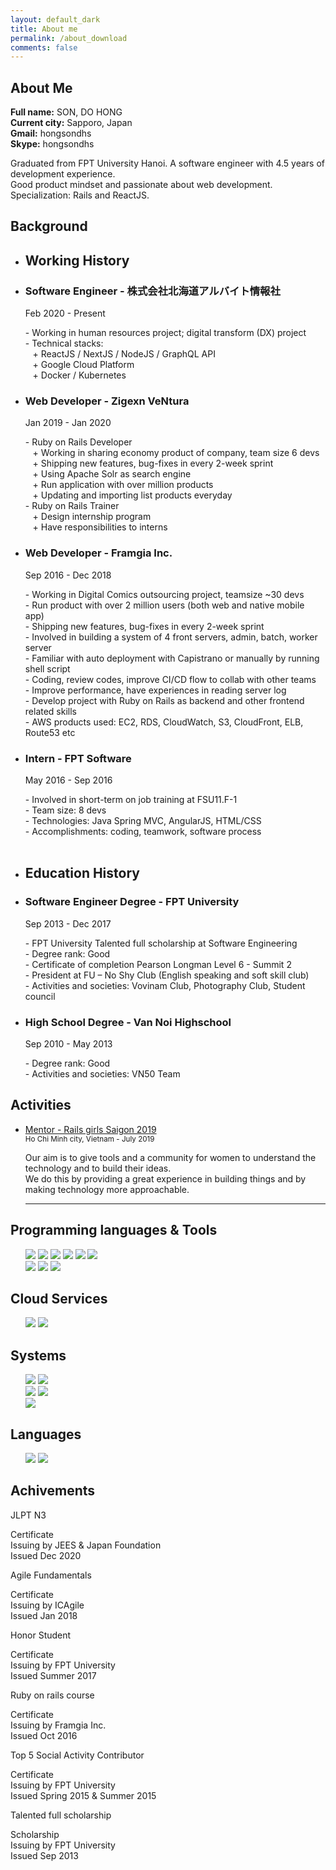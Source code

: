 ```yaml
---
layout: default_dark
title: About me
permalink: /about_download
comments: false
---
```


<div class="row justify-content-between about-me about-print">
  <div class="col-lg-9 col-md-12 col-sm-12 order-md-1 pr-3">
    <div class="row">
      <div class="col-md-12">
        <div id="content" class="panel-container pb_0">
          <!-- Home Page
          ================================================== -->
          <div id="resume" style="display: block;" class="active">
            <div class="row">
              <section class="about-me line col-md-12 padding_30">
                <div class="section-title"><span></span>
                  <h2>About Me</h2>
                </div>
                <div class="row">
                  <div class="col-md-10">
                    <p>
                      <strong>Full name:</strong> SON, DO HONG <br>
                      <strong>Current city:</strong> Sapporo, Japan <br>
                      <strong>Gmail:</strong> hongsondhs <br>
                      <strong>Skype:</strong> hongsondhs <br>
                    </p>
                    <p>
                      Graduated from FPT University Hanoi. A software engineer with 4.5 years of development experience.<br>
                      Good product mindset and passionate about web development. Specialization: Rails and ReactJS.
                    </p>
                  </div>
                  <div class="col-md-2 pull-right">
                    <img src="assets/images/profile.jpg" style="position:absolute;top:-35px;right:20px;" alt="">
                  </div>
                </div>
              </section>
            </div>
            <div class="row">
              <section class="education">
                <div class="section-title"><span></span>
                  <h2>Background</h2>
                </div>
                <div class="row">
                  <!-- Working History -->
                  <div class="working-history col-md-12 padding_15">
                    <ul class="timeline col-md-12">
                      <li><i class="fa fa-suitcase" aria-hidden="true"></i>
                        <h2 class="timeline-title">Working History</h2>
                      </li>
                      <!-- a work -->
                      <li>
                        <h3 class="line-title">Software Engineer - 株式会社北海道アルバイト情報社</h3>
                        <span>Feb 2020 - Present</span>
                        <p class="little-text">
                          - Working in human resources project; digital transform (DX) project<br>
                          - Technical stacks: <br>
                          &nbsp;&nbsp;&nbsp;+ ReactJS / NextJS / NodeJS / GraphQL API <br>
                          &nbsp;&nbsp;&nbsp;+ Google Cloud Platform <br>
                          &nbsp;&nbsp;&nbsp;+ Docker / Kubernetes <br>
                        </p>
                      </li>
                      <!-- a work -->
                      <li>
                        <h3 class="line-title">Web Developer - Zigexn VeNtura</h3>
                        <span>Jan 2019 - Jan 2020</span>
                        <p class="little-text">
                          - Ruby on Rails Developer<br>
                          &nbsp;&nbsp;&nbsp;+ Working in sharing economy product of company, team size 6 devs<br>
                          &nbsp;&nbsp;&nbsp;+ Shipping new features, bug-fixes in every 2-week sprint<br>
                          &nbsp;&nbsp;&nbsp;+ Using Apache Solr as search engine<br>
                          &nbsp;&nbsp;&nbsp;+ Run application with over million products<br>
                          &nbsp;&nbsp;&nbsp;+ Updating and importing list products everyday<br>
                          - Ruby on Rails Trainer<br>
                          &nbsp;&nbsp;&nbsp;+ Design internship program<br>
                          &nbsp;&nbsp;&nbsp;+ Have responsibilities to interns<br>
                        </p>
                      </li>
                      <!-- a work -->
                      <li>
                        <h3 class="line-title">Web Developer - Framgia Inc.</h3>
                        <span>Sep 2016 - Dec 2018</span>
                        <p class="little-text">
                          - Working in Digital Comics outsourcing project, teamsize ~30 devs <br>
                          - Run product with over 2 million users (both web and native mobile app) <br>
                          - Shipping new features, bug-fixes in every 2-week sprint<br>
                          - Involved in building a system of 4 front servers, admin, batch, worker server<br>
                          - Familiar with auto deployment with Capistrano or manually by running shell script<br>
                          - Coding, review codes, improve CI/CD flow to collab with other teams<br>
                          - Improve performance, have experiences in reading server log<br>
                          - Develop project with Ruby on Rails as backend and other frontend related skills<br>
                          - AWS products used: EC2, RDS, CloudWatch, S3, CloudFront, ELB, Route53 etc
                        </p>
                      </li>
                      <!-- a work -->
                      <li>
                        <h3 class="line-title">Intern - FPT Software</h3>
                        <span>May 2016 - Sep 2016</span>
                        <p class="little-text">
                          - Involved in short-term on job training at FSU11.F-1<br>
                          - Team size: 8 devs<br>
                          - Technologies: Java Spring MVC, AngularJS, HTML/CSS<br>
                          - Accomplishments: coding, teamwork, software process<br>
                          <br>
                        </p>
                      </li>
                    </ul>
                  </div>
                  <!-- Education History -->
                  <div class="education-history col-md-12 padding_15">
                    <ul class="timeline col-md-12 top_30">
                      <li><i class="fa fa-graduation-cap" aria-hidden="true"></i>
                        <h2 class="timeline-title">Education History</h2>
                      </li>
                      <!-- a work -->
                      <li>
                        <h3 class="line-title">Software Engineer Degree - FPT University</h3>
                        <span>Sep 2013 - Dec 2017</span>
                        <p class="little-text">
                          - FPT University Talented full scholarship at Software Engineering<br>
                          - Degree rank: Good<br>
                          - Certificate of completion Pearson Longman Level 6 - Summit 2<br>
                          - President at FU – No Shy Club (English speaking and soft skill club)<br>
                          - Activities and societies: Vovinam Club, Photography Club, Student council<br>
                        </p>
                      </li>
                      <!-- a work -->
                      <li>
                        <h3 class="line-title">High School Degree - Van Noi Highschool</h3>
                        <span>Sep 2010 - May 2013</span>
                        <p class="little-text">
                          - Degree rank: Good<br>
                          - Activities and societies: VN50 Team<br>
                        </p>
                      </li>
                    </ul>
                  </div>
                </div>
              </section>
            </div>
            <div class="row">
              <section class="events col-md-12">
                <div class="section-title"><span></span>
                  <h2>Activities</h2>
                </div>
                <ul>
                  <!-- a event -->
                  <li>
                    <div class="event-content">
                      <a href="http://railsgirls.com/saigon-2019.html" target="_blank">
                        Mentor - Rails girls Saigon 2019
                      </a>
                    </div>
                    <small><span>Ho Chi Minh city, Vietnam</span> - July 2019</small>
                    <p class="little-text">
                      Our aim is to give tools and a community for women to understand the technology and to build their ideas.<br> We do this by providing a great experience in building things and by making technology more approachable.
                    </p>
                    <hr>
                  </li>
                </ul>
              </section>
            </div>
            <!-- Skills Section -->
            <div class="row skills">
              <section class="design-skills col-md-6">
                <div class="section-title">
                  <span></span>
                  <h2>Programming languages & Tools</h2>
                </div>
                <ul class="skill-list">
                  <img src="https://img.shields.io/badge/Ruby-029A83?style=for-the-badge&logo=ruby&logoColor=white" />
                  <img
                    src="https://img.shields.io/badge/Rails-029A83?style=for-the-badge&logo=ruby-on-rails&logoColor=white" />
                  <img src="https://img.shields.io/badge/HTML-029A83?style=for-the-badge&logo=html5&logoColor=white" />
                  <img src="https://img.shields.io/badge/CSS-029A83?&style=for-the-badge&logo=css3&logoColor=white" />
                  <img
                    src="https://img.shields.io/badge/typescript-029A83?style=for-the-badge&logo=typescript&logoColor=white" />
                  <img
                    src="https://img.shields.io/badge/graphql-029A83?style=for-the-badge&logo=graphql&logoColor=white" />
                  <br />
                  <img
                    src="https://img.shields.io/badge/Node.js-029A83?style=for-the-badge&logo=node.js&logoColor=white" />
                  <img
                    src="https://img.shields.io/badge/React.js-029A83?style=for-the-badge&logo=react&logoColor=white" />
                  <img
                    src="https://img.shields.io/badge/next.js-029A83?style=for-the-badge&logo=next.js&logoColor=white" />
                </ul>
                <div class="section-title">
                  <span></span>
                  <h2>Cloud Services</h2>
                </div>
                <ul class="skill-list">
                  <img
                    src="https://img.shields.io/badge/Amazon_AWS-029A83?style=for-the-badge&logo=amazon-aws&logoColor=white" />
                  <img
                    src="https://img.shields.io/badge/Google_Cloud-029A83?style=for-the-badge&logo=google-cloud&logoColor=white" />
                </ul>
              </section>
              <section class="code-skills col-md-6 ">
                <div class="section-title">
                  <span></span>
                  <h2>Systems</h2>
                </div>
                <ul class="list-icons">
                  <img src="https://img.shields.io/badge/MySQL-029A83?style=for-the-badge&logo=mysql&logoColor=white" />
                  <img
                    src="https://img.shields.io/badge/PostgreSQL-029A83?style=for-the-badge&logo=postgresql&logoColor=white" />
                  <br />
                  <img
                    src="https://img.shields.io/badge/Docker-029A83?style=for-the-badge&logo=docker&logoColor=white" />
                  <img
                    src="https://img.shields.io/badge/Kubernetes-029A83?style=for-the-badge&logo=Kubernetes&logoColor=white" />
                    <br>
                    <img src="https://img.shields.io/badge/Linux-029A83?style=for-the-badge&logo=linux&logoColor=white" />
                </ul>
                <div class="section-title">
                  <span></span>
                  <h2>Languages</h2>
                </div>
                <ul class="list-icons">
                  <img
                    src="https://img.shields.io/badge/english-029A83?style=for-the-badge&logo=google-translate&logoColor=white" />
                  <img
                    src="https://img.shields.io/badge/japanese-029A83?style=for-the-badge&logo=google-translate&logoColor=white" />
                </ul>
              </section>
            </div>
            <div class="row">
              <section class="services line col-md-12 padding_30 padbot_30 mb_0">
                <div class="section-title"><span></span>
                  <h2>Achivements</h2>
                </div>
                <div class="row pb-2">
                  <!-- a service -->
                  <div class="col-md-6 col-sm-6 col-xs-12 pb-2">
                    <div class="service row m_0">
                      <div class="icon col-md-3 p_0">
                        <i class="flaticon-approve"></i>
                      </div>
                      <div class="col-md-9 p_0">
                        <span class="title">JLPT N3</span>
                        <p class="little-text">
                          Certificate<br>
                          Issuing by JEES & Japan Foundation<br>
                          Issued Dec 2020
                        </p>
                      </div>
                    </div>
                  </div>
                  <!-- a service -->
                  <div class="col-md-6 col-sm-6 col-xs-12 pb-2">
                    <div class="service row m_0">
                      <div class="icon col-md-3 p_0">
                        <i class="flaticon-analysis"></i>
                      </div>
                      <div class="col-md-9 p_0">
                        <span class="title">Agile Fundamentals</span>
                        <p class="little-text">
                          Certificate<br>
                          Issuing by ICAgile<br>
                          Issued Jan 2018
                        </p>
                      </div>
                    </div>
                  </div>
                  <div class="col-md-6 col-sm-6 col-xs-12 pb-2">
                    <div class="service row m_0">
                      <div class="icon col-md-3 p_0">
                        <i class="flaticon-security"></i>
                      </div>
                      <div class="col-md-9 p_0">
                        <span class="title">Honor Student</span>
                        <p class="little-text">
                          Certificate<br>
                          Issuing by FPT University<br>
                          Issued Summer 2017
                        </p>
                      </div>
                    </div>
                  </div>
                  <!-- a service -->
                  <div class="col-md-6 col-sm-6 col-xs-12 pb-2">
                    <div class="service row m_0">
                      <div class="icon col-md-3 p_0">
                        <i class="flaticon-html"></i>
                      </div>
                      <div class="col-md-9 p_0">
                        <span class="title">Ruby on rails course</span>
                        <p class="little-text">
                          Certificate<br>
                          Issuing by Framgia Inc.<br>
                          Issued Oct 2016
                        </p>
                      </div>
                    </div>
                  </div>
                  <!-- a service -->
                  <div class="col-md-6 col-sm-6 col-xs-12 pb-2">
                    <div class="service row m_0">
                      <div class="icon col-md-3 p_0">
                        <i class="flaticon-competition"></i>
                      </div>
                      <div class="col-md-9 p_0">
                        <span class="title">Top 5 Social Activity Contributor</span>
                        <p class="little-text">
                          Certificate<br>
                          Issuing by FPT University<br>
                          Issued Spring 2015 & Summer 2015<br>
                        </p>
                      </div>
                    </div>
                  </div>
                  <div class="col-md-6 col-sm-6 col-xs-12 pb-2">
                    <div class="service row m_0">
                      <div class="icon col-md-3 p_0">
                        <i class="flaticon-attach"></i>
                      </div>
                      <div class="col-md-9 p_0">
                        <span class="title">Talented full scholarship</span>
                        <p class="little-text">
                          Scholarship<br>
                          Issuing by FPT University<br>
                          Issued Sep 2013
                        </p>
                      </div>
                    </div>
                  </div>
                </div>
              </section>
            </div>
          </div>
        </div>
      </div>
    </div>
  </div>
</div>
